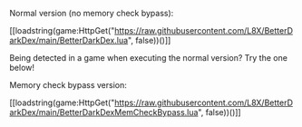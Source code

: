 Normal version (no memory check bypass): 

[[loadstring(game:HttpGet("https://raw.githubusercontent.com/L8X/BetterDarkDex/main/BetterDarkDex.lua", false))()]]

Being detected in a game when executing the normal version? Try the one below!

Memory check bypass version:

[[loadstring(game:HttpGet("https://raw.githubusercontent.com/L8X/BetterDarkDex/main/BetterDarkDexMemCheckBypass.lua", false))()]]
